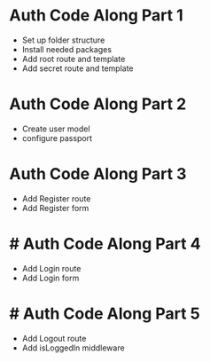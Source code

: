 # Auth Code Along Part 1
* Set up folder structure
* Install needed packages
* Add root route and template
* Add secret route and template

# Auth Code Along Part 2
* Create user model
* configure passport

# Auth Code Along Part 3
* Add Register route
* Add Register form

# # Auth Code Along Part 4
* Add Login route
* Add Login form

# # Auth Code Along Part 5
* Add Logout route
* Add isLoggedIn middleware